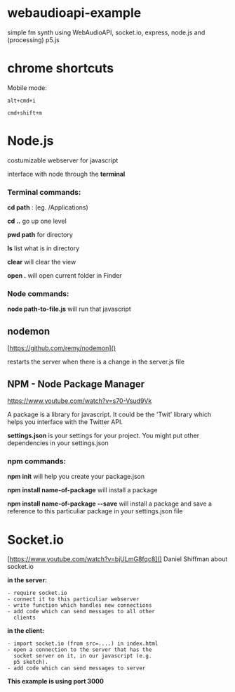 # webaudioapi-example
simple fm synth using WebAudioAPI, socket.io, express, node.js and (processing) p5.js

# chrome shortcuts

Mobile mode:

 	alt+cmd+i 
 	
 	cmd+shift+m 

# Node.js

costumizable webserver for javascript

interface with node through the **terminal**

### Terminal commands:

**cd path** : (eg. /Applications)

**cd ..** go up one level

**pwd path** for directory

**ls** list what is in directory

**clear** will clear the view

**open .** will open current folder in Finder

### Node commands:

**node path-to-file.js** will run that javascript


## nodemon
[https://github.com/remy/nodemon]()

restarts the server when there is a change in the server.js file

## NPM - Node Package Manager
https://www.youtube.com/watch?v=s70-Vsud9Vk

A package is a library for javascript. It could be the 'Twit' library which helps you interface with the Twitter API. 

**settings.json** is your settings for your project. You might put other dependencies in your settings.json

### npm commands:
**npm init** will help you create your package.json

**npm install name-of-package** will install a package

**npm install name-of-package --save** will install a package and save a reference to this particuliar package in your settings.json file
		

# Socket.io
[https://www.youtube.com/watch?v=bjULmG8fqc8]()
Daniel Shiffman about socket.io

**in the server:**

	- require socket.io
	- connect it to this particuliar webserver
	- write function which handles new connections
	- add code which can send messages to all other 
	  clients
	  
**in the client:**

	- import socket.io (from src=....) in index.html
	- open a connection to the server that has the
	  socket server on it, in our javascript (e.g. 
	  p5 sketch).
	- add code which can send messages to server

**This example is using port 3000**


